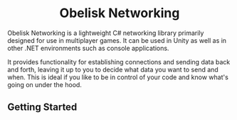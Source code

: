 <h1 align="center">Obelisk Networking</h1>

Obelisk Networking is a lightweight C# networking library primarily designed for use in multiplayer games. It can be used in Unity as well as in other .NET environments such as console applications.

It provides functionality for establishing connections and sending data back and forth, leaving it up to you to decide what data you want to send and when. This is ideal if you like to be in control of your code and know what's going on under the hood.

## Getting Started
